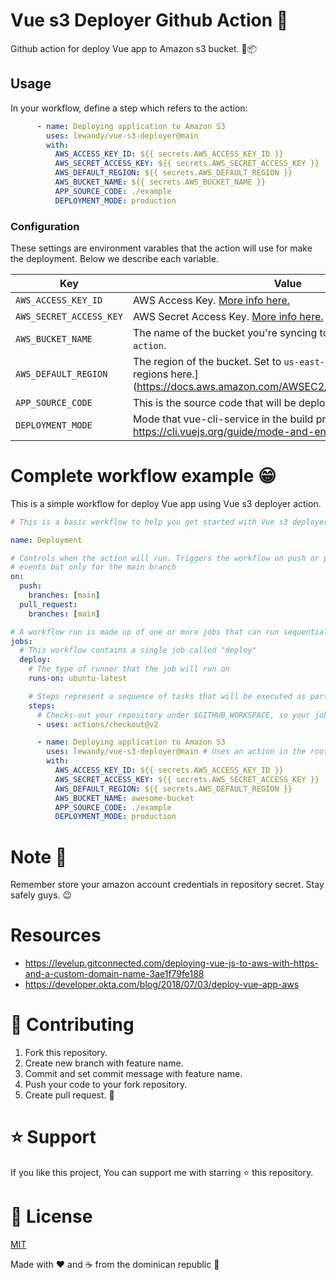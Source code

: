 # Vue s3 Deployer Github Action 🚀

Github action for deploy Vue app to Amazon s3 bucket. 🚀📦

## Usage

In your workflow, define a step which refers to the action:

```yaml
      - name: Deploying application to Amazon S3
        uses: lewandy/vue-s3-deployer@main
        with:
          AWS_ACCESS_KEY_ID: ${{ secrets.AWS_ACCESS_KEY_ID }}
          AWS_SECRET_ACCESS_KEY: ${{ secrets.AWS_SECRET_ACCESS_KEY }}
          AWS_DEFAULT_REGION: ${{ secrets.AWS_DEFAULT_REGION }}
          AWS_BUCKET_NAME: ${{ secrets.AWS_BUCKET_NAME }}
          APP_SOURCE_CODE: ./example
          DEPLOYMENT_MODE: production 
```

### Configuration

These settings are environment varables that the action will use for make the deployment. Below we describe each variable.

| Key | Value | Required | Default |
| ------------- | ------------- | ------------- | ------------- |
| `AWS_ACCESS_KEY_ID` | AWS Access Key. [More info here.](https://docs.aws.amazon.com/general/latest/gr/managing-aws-access-keys.html) | **Yes** | N/A |
| `AWS_SECRET_ACCESS_KEY` | AWS Secret Access Key. [More info here.](https://docs.aws.amazon.com/general/latest/gr/managing-aws-access-keys.html) | **Yes** | N/A |
| `AWS_BUCKET_NAME` | The name of the bucket you're syncing to. For example, `vue-action`. | **Yes** | N/A |
| `AWS_DEFAULT_REGION` | The region of the bucket. Set to `us-east-1` by default. [Full list of regions here.](https://docs.aws.amazon.com/AWSEC2/latest/UserGuide/using-
| `APP_SOURCE_CODE` | This is the source code that will be deployed | **yes** | ./
| `DEPLOYMENT_MODE` | Mode that vue-cli-service in the build process, more info : https://cli.vuejs.org/guide/mode-and-env.html | **yes** | production


# Complete workflow example 😁

This is a simple workflow for deploy Vue app using Vue s3 deployer action.

```yaml
# This is a basic workflow to help you get started with Vue s3 deployer action

name: Deployment

# Controls when the action will run. Triggers the workflow on push or pull request
# events but only for the main branch
on:
  push:
    branches: [main]
  pull_request:
    branches: [main]

# A workflow run is made up of one or more jobs that can run sequentially or in parallel
jobs:
  # This workflow contains a single job called "deploy"
  deploy:
    # The type of runner that the job will run on
    runs-on: ubuntu-latest

    # Steps represent a sequence of tasks that will be executed as part of the job
    steps:
      # Checks-out your repository under $GITHUB_WORKSPACE, so your job can access it
      - uses: actions/checkout@v2

      - name: Deploying application to Amazon S3
        uses: lewandy/vue-s3-deployer@main # Uses an action in the root directory
        with:
          AWS_ACCESS_KEY_ID: ${{ secrets.AWS_ACCESS_KEY_ID }}
          AWS_SECRET_ACCESS_KEY: ${{ secrets.AWS_SECRET_ACCESS_KEY }}
          AWS_DEFAULT_REGION: ${{ secrets.AWS_DEFAULT_REGION }}
          AWS_BUCKET_NAME: awesome-bucket
          APP_SOURCE_CODE: ./example
          DEPLOYMENT_MODE: production
```

# Note 👀

Remember store your amazon account credentials in repository secret. Stay safely guys. 😉

# Resources

- https://levelup.gitconnected.com/deploying-vue-js-to-aws-with-https-and-a-custom-domain-name-3ae1f79fe188
- https://developer.okta.com/blog/2018/07/03/deploy-vue-app-aws


# 🤝 Contributing

1. Fork this repository.
2. Create new branch with feature name.
3. Commit and set commit message with feature name.
4. Push your code to your fork repository.
5. Create pull request. 🙂

# ⭐️ Support

If you like this project, You can support me with starring ⭐ this repository.

# 📄 License

[MIT](LICENSE)

Made with ❤️ and ☕️ from the dominican republic 🌴
